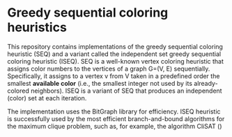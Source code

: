 # Greedy sequential coloring heuristics
This repository contains implementations of the greedy sequential coloring heuristic (SEQ) and a variant called the independent set greedy sequential coloring heuristic (ISEQ). SEQ is a well-known vertex coloring heuristic that assigns color numbers to the vertices of a graph G=(V, E) sequentially. Specifically, it assigns to a vertex v from V taken in a predefined order the smallest **available color** (i.e., the smallest integer not used by its already-colored neighbors). ISEQ is a variant of SEQ that produces an independent (color) set at each iteration. 

The implementation uses the BitGraph library for efficiency. ISEQ heuristic is successfully used by the most efficient branch-and-bound algorithms for the maximum clique problem, such as, for example, the algorithm CliSAT () 
